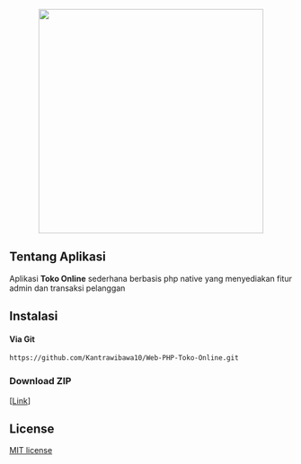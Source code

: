 <p align="center">
    <a href="https://github.com/Kantrawibawa10" target="_blank"><img src="https://media.tenor.com/GfSX-u7VGM4AAAAC/coding.gif" width="400"></a>
</p>

## Tentang Aplikasi

Aplikasi <b>Toko Online</b> sederhana berbasis php native yang menyediakan fitur admin dan transaksi pelanggan

## Instalasi
#### Via Git
```bash
https://github.com/Kantrawibawa10/Web-PHP-Toko-Online.git
```

### Download ZIP
[[Link](https://github.com/Kantrawibawa10/Web-PHP-Toko-Online/archive/refs/heads/master.zip)]


## License

[MIT license](https://opensource.org/licenses/MIT)
